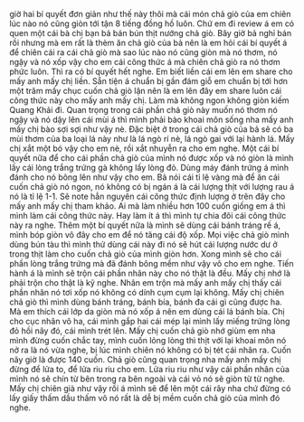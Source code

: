 giờ hai bí quyết đơn giản như thế này thôi mà cái món chả giò của em chiên lúc nào nó cũng giòn tới tận 8 tiếng đồng hồ luôn. Chứ em đi review á em có quen một cái bà chị bạn bả bán bún thịt nướng chả giò. Bây giờ bả nghỉ bán rồi nhưng mà em rất là thèm ăn chả giò của bả nên là em hỏi cái bí quyết á để chiên cái ra cái chả giò mà sao lúc nào nó cũng giòn mà nó thơm, nó ngậy và nó xốp vậy cho em cái công thức á mà chiên chả giò ra nó thơm phức luôn. Thì ra có bí quyết hết nghe. Em biết liền cái em lên em share cho mấy anh mấy chị liền. Sẵn tiện á chuẩn bị gần đám giỗ em chuẩn bị tới hơn một trăm mấy chục cuốn chả giò lận nên là em lên đây em share luôn cái công thức này cho mấy anh mấy chị. Làm mà không ngon không giòn kiếm Quang Khải đi. Quan trọng trong cái phần chả giò này muốn nó thơm nó ngậy và nó dậy lên cái mùi á thì mình phải bào khoai môn sống nha mấy anh mấy chị bào sợi sợi như vậy nè. Đặc biệt ở trong cái chả giò của bả sẽ có ba mùi thơm của ba loại lá này như là lá ngò rí nè, lá ngò gai với lại hành lá. Mấy chị xắt một bó vậy cho em nè, rồi xắt nhuyễn ra cho em nghe. Một cái bí quyết nữa để cho cái phần chả giò của mình nó được xốp và nó giòn là mình lấy cái lòng trắng trứng gà không lấy lòng đỏ. Dùng máy đánh trứng á mình đánh cho nó bông lên như vậy cho em. Bả nói cái tỉ lệ vàng mà để ăn cái cuốn chả giò nó ngon, nó không có bị ngán á là cái lượng thịt với lượng rau á nó là tỉ lệ 1-1. Sẽ note hẳn nguyên cái công thức định lượng ở trên đây cho mấy anh mấy chị tham khảo. Ai mà làm nhiều hơn 100 cuốn giống em á thì mình làm cái công thức này. Hay làm ít á thì mình tự chia đôi cái công thức này ra nghe. Thêm một bí quyết nữa là mình sẽ dùng cái bánh tráng rế á, mình bóp giòn vô đây cho em để nó tăng cái độ xốp. Mọi việc chả giò mình dùng bún tàu thì mình thử dùng cái này đi nó sẽ hút cái lượng nước dư ở trong thịt làm cho cuốn chả giò của mình giòn hơn. Xong mình sẽ cho cái phần lòng trắng trứng mà đã đánh bông mềm như vậy vô cho em nghe. Tiến hành á là mình sẽ trộn cái phần nhân này cho nó thật là đều. Mấy chị nhớ là phải trộn cho thật là kỹ nghe. Nhân em trộn mà mấy anh mấy chị thấy cái phần nhân nó tơi xốp nó không có dính cụm cụm lại không. Mấy chị chiên chả giò thì mình dùng bánh tráng, bánh bía, bánh đa cái gì cũng được ha. Mà em thích cái lớp da giòn mà nó xốp á nên em dùng cái lá bánh bía. Chị cho cục nhân vô ha, cái mình gắp hai cái mép lại mình lấy miếng trứng lòng đỏ hồi nãy đó, cái mình trét lên. Mấy chị cuốn chả giò nhớ giùm em nha mình đừng cuốn chắc tay, mình cuốn lỏng lỏng thì thịt với lại khoai môn nó nở ra là nó vừa nghe, bị lúc mình chiên nó không có bị tét cái nhân ra. Cuốn nãy giờ là được 140 cuốn. Chả giò cũng quan trọng nha mấy anh mấy chị đừng để lửa to, để lửa riu riu cho em. Lửa riu riu như vậy cái phần nhân của mình nó sẽ chín từ bên trong ra bên ngoài và cái vỏ nó sẽ giòn từ từ nghe. Mấy chị chiên già như vậy rồi á mình sẽ để lên một cái rây nha chứ đừng có lấy giấy thấm dầu thấm vô nó rất là dễ bị mềm cuốn chả giò của mình đó nghe.